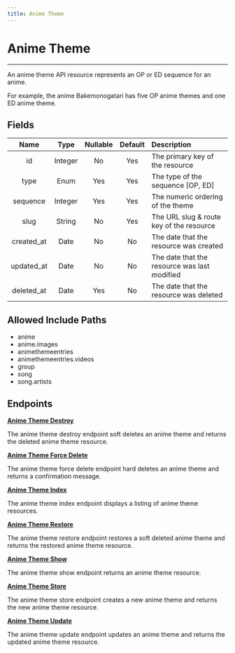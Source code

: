 ```yaml
---
title: Anime Theme
---
```


# Anime Theme

---

An anime theme API resource represents an OP or ED sequence for an anime.

For example, the anime Bakemonogatari has five OP anime themes and one ED anime theme.

## Fields

|    Name    |  Type   | Nullable | Default | Description                                                      |
| :--------: | :-----: | :------: | :-----: | :--------------------------------------------------------------- |
| id         | Integer | No       | Yes     | The primary key of the resource                                  |
| type       | Enum    | Yes      | Yes     | The type of the sequence [OP, ED]                                |
| sequence   | Integer | Yes      | Yes     | The numeric ordering of the theme                                |
| slug       | String  | No       | Yes     | The URL slug & route key of the resource                         |
| created_at | Date    | No       | No      | The date that the resource was created                           |
| updated_at | Date    | No       | No      | The date that the resource was last modified                     |
| deleted_at | Date    | Yes      | No      | The date that the resource was deleted                           |

## Allowed Include Paths

* anime
* anime.images
* animethemeentries
* animethemeentries.videos
* group
* song
* song.artists

## Endpoints

**[Anime Theme Destroy](/wiki/animetheme/destroy/)**

The anime theme destroy endpoint soft deletes an anime theme and returns the deleted anime theme resource.

**[Anime Theme Force Delete](/wiki/animetheme/forceDelete/)**

The anime theme force delete endpoint hard deletes an anime theme and returns a confirmation message.

**[Anime Theme Index](/wiki/animetheme/index/)**

The anime theme index endpoint displays a listing of anime theme resources.

**[Anime Theme Restore](/wiki/animetheme/restore/)**

The anime theme restore endpoint restores a soft deleted anime theme and returns the restored anime theme resource.

**[Anime Theme Show](/wiki/animetheme/show/)**

The anime theme show endpoint returns an anime theme resource.

**[Anime Theme Store](/wiki/animetheme/store/)**

The anime theme store endpoint creates a new anime theme and returns the new anime theme resource.

**[Anime Theme Update](/wiki/animetheme/update/)**

The anime theme update endpoint updates an anime theme and returns the updated anime theme resource.